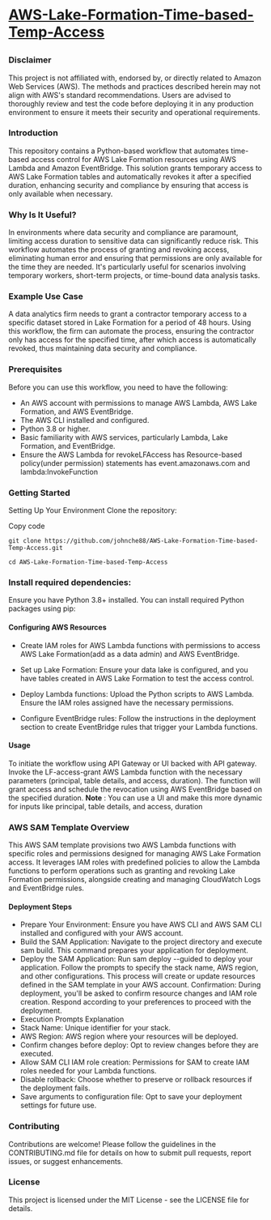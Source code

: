 <h1><p><u>AWS-Lake-Formation-Time-based-Temp-Access</u></p></h1>

### Disclaimer 
This project is not affiliated with, endorsed by, or directly related to Amazon Web Services (AWS). The methods and practices described herein may not align with AWS's standard recommendations. Users are advised to thoroughly review and test the code before deploying it in any production environment to ensure it meets their security and operational requirements.

### Introduction
This repository contains a Python-based workflow that automates time-based access control for AWS Lake Formation resources using AWS Lambda and Amazon EventBridge. This solution grants temporary access to AWS Lake Formation tables and automatically revokes it after a specified duration, enhancing security and compliance by ensuring that access is only available when necessary.

### Why Is It Useful?
In environments where data security and compliance are paramount, limiting access duration to sensitive data can significantly reduce risk. This workflow automates the process of granting and revoking access, eliminating human error and ensuring that permissions are only available for the time they are needed. It's particularly useful for scenarios involving temporary workers, short-term projects, or time-bound data analysis tasks.

### Example Use Case
A data analytics firm needs to grant a contractor temporary access to a specific dataset stored in Lake Formation for a period of 48 hours. Using this workflow, the firm can automate the process, ensuring the contractor only has access for the specified time, after which access is automatically revoked, thus maintaining data security and compliance.

### Prerequisites
Before you can use this workflow, you need to have the following:

* An AWS account with permissions to manage AWS Lambda, AWS Lake Formation, and AWS EventBridge.
* The AWS CLI installed and configured.
* Python 3.8 or higher.
* Basic familiarity with AWS services, particularly Lambda, Lake Formation, and EventBridge.
* Ensure the AWS Lambda for revokeLFAccess has Resource-based policy(under permission) statements has event.amazonaws.com and lambda:InvokeFunction

### Getting Started
Setting Up Your Environment
Clone the repository:

Copy code
```
git clone https://github.com/johnche88/AWS-Lake-Formation-Time-based-Temp-Access.git
```
```
cd AWS-Lake-Formation-Time-based-Temp-Access
```

### Install required dependencies:

Ensure you have Python 3.8+ installed. You can install required Python packages using pip:

#### Configuring AWS Resources
* Create IAM roles for AWS Lambda functions with permissions to access AWS Lake Formation(add as a data admin) and AWS EventBridge.

* Set up Lake Formation: Ensure your data lake is configured, and you have tables created in AWS Lake Formation to test the access control.

* Deploy Lambda functions: Upload the Python scripts to AWS Lambda. Ensure the IAM roles assigned have the necessary permissions.

* Configure EventBridge rules: Follow the instructions in the deployment section to create EventBridge rules that trigger your Lambda functions.



#### Usage
To initiate the workflow using API Gateway or UI backed with API gateway. Invoke the LF-access-grant AWS Lambda function with the necessary parameters (principal, table details, and access, duration). The function will grant access and schedule the revocation using AWS EventBridge based on the specified duration.
<b>Note</b> : You can use a UI and make this more dynamic for inputs like principal, table details, and access, duration

### AWS SAM Template Overview
This AWS SAM template provisions two AWS Lambda functions with specific roles and permissions designed for managing AWS Lake Formation access. It leverages IAM roles with predefined policies to allow the Lambda functions to perform operations such as granting and revoking Lake Formation permissions, alongside creating and managing CloudWatch Logs and EventBridge rules.

#### Deployment Steps
* Prepare Your Environment: Ensure you have AWS CLI and AWS SAM CLI installed and configured with your AWS account.
* Build the SAM Application: Navigate to the project directory and execute sam build. This command prepares your application for deployment.
* Deploy the SAM Application: Run sam deploy --guided to deploy your application. Follow the prompts to specify the stack name, AWS region, and other configurations. This process will create or update resources defined in the SAM template in your AWS account.
Confirmation: During deployment, you'll be asked to confirm resource changes and IAM role creation. Respond according to your preferences to proceed with the deployment.
* Execution Prompts Explanation
* Stack Name: Unique identifier for your stack.
* AWS Region: AWS region where your resources will be deployed.
* Confirm changes before deploy: Opt to review changes before they are executed.
* Allow SAM CLI IAM role creation: Permissions for SAM to create IAM roles needed for your Lambda functions.
* Disable rollback: Choose whether to preserve or rollback resources if the deployment fails.
* Save arguments to configuration file: Opt to save your deployment settings for future use.


### Contributing
Contributions are welcome! Please follow the guidelines in the CONTRIBUTING.md file for details on how to submit pull requests, report issues, or suggest enhancements.

### License
This project is licensed under the MIT License - see the LICENSE file for details.
